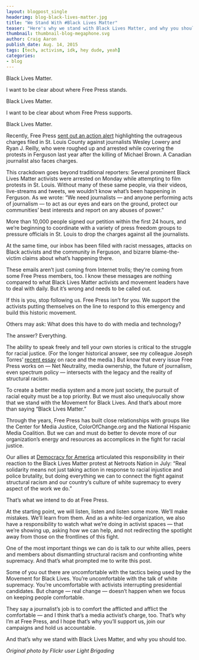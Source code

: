 ```yaml
---
layout: blogpost_single
headerimg: blog-black-lives-matter.jpg
title: "We Stand With #Black Lives Matter"
teaser: "Here's why we stand with Black Lives Matter, and why you should too"
thumbnail: thumbnail-blog-megaphone.svg
author: Craig Aaron
publish_date: Aug. 14, 2015
tags: [tech, activism, idk, hey dude, yeah]
categories:
- blog
---
```

Black Lives Matter.

I want to be clear about where Free Press stands.

Black Lives Matter.

I want to be clear about whom Free Press supports.

Black Lives Matter.

Recently, Free Press <a href="http://act.freepress.net/sign/journ_ferguson_arrests/?source=FPblog">sent out an action alert</a> highlighting the outrageous charges filed in St. Louis County against journalists Wesley Lowery and Ryan J. Reilly, who were roughed up and arrested while covering the protests in Ferguson last year after the killing of Michael Brown. A Canadian journalist also faces charges.

This crackdown goes beyond traditional reporters: Several prominent Black Lives Matter activists were arrested on Monday while attempting to film protests in St. Louis. Without many of these same people, via their videos, live-streams and tweets, we wouldn’t know what’s been happening in Ferguson. As we wrote: “We need journalists — and anyone performing acts of journalism — to act as our eyes and ears on the ground, protect our communities’ best interests and report on any abuses of power.”

More than 10,000 people signed our petition within the first 24 hours, and we’re beginning to coordinate with a variety of press freedom groups to pressure officials in St. Louis to drop the charges against all the journalists.

At the same time, our inbox has been filled with racist messages, attacks on Black activists and the community in Ferguson, and bizarre blame-the-victim claims about what’s happening there.

These emails aren’t just coming from Internet trolls; they’re coming from some Free Press members, too. I know these messages are nothing compared to what Black Lives Matter activists and movement leaders have to deal with daily. But it’s wrong and needs to be called out.

If this is you, stop following us. Free Press isn’t for you. We support the activists putting themselves on the line to respond to this emergency and build this historic movement.

Others may ask: What does this have to do with media and technology?

The answer? Everything.

The ability to speak freely and tell your own stories is critical to the struggle for racial justice. (For the longer historical answer, see my colleague Joseph Torres’ <a href="https://medium.com/free-press/race-and-the-media-20a141c7fffc">recent essay</a> on race and the media.) But know that every issue Free Press works on — Net Neutrality, media ownership, the future of journalism, even spectrum policy — intersects with the legacy and the reality of structural racism.

To create a better media system and a more just society, the pursuit of racial equity must be a top priority. But we must also unequivocally show that we stand with the Movement for Black Lives. And that’s about more than saying “Black Lives Matter.”

Through the years, Free Press has built close relationships with groups like the Center for Media Justice, ColorOfChange.org and the National Hispanic Media Coalition. But we can and must do better to devote more of our organization’s energy and resources as accomplices in the fight for racial justice.

Our allies at <a href="http://www.democracyforamerica.com/blog/913-how-the-blacklivesmatter-action-at-netroots-nation-has-already-changed-more-than-a-presidential-election">Democracy for America</a> articulated this responsibility in their reaction to the Black Lives Matter protest at Netroots Nation in July: “Real solidarity means not just taking action in response to racial injustice and police brutality, but doing everything we can to connect the fight against structural racism and our country’s culture of white supremacy to every aspect of the work we do.”

That’s what we intend to do at Free Press.

At the starting point, we will listen, listen and listen some more. We’ll make mistakes. We’ll learn from them. And as a white-led organization, we also have a responsibility to watch what we’re doing in activist spaces — that we’re showing up, asking how we can help, and not redirecting the spotlight away from those on the frontlines of this fight.

One of the most important things we can do is talk to our white allies, peers and members about dismantling structural racism and confronting white supremacy. And that’s what prompted me to write this post.

Some of you out there are uncomfortable with the tactics being used by the Movement for Black Lives. You’re uncomfortable with the talk of white supremacy. You’re uncomfortable with activists interrupting presidential candidates. But change — real change — doesn’t happen when we focus on keeping people comfortable.

They say a journalist’s job is to comfort the afflicted and afflict the comfortable — and I think that’s a media activist’s charge, too. That’s why I’m at Free Press, and I hope that’s why you’ll support us, join our campaigns and hold us accountable.

And that’s why we stand with Black Lives Matter, and why you should too.

*Original photo by Flickr user Light Brigading*
